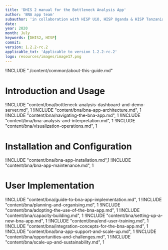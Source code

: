 ```yaml
---
title: 'DHIS 2 manual for the Bottleneck Analysis App'
author: 'BNA app team'
subauthor: 'in collaboration with HISP UiO, HISP Uganda & HISP Tanzania'
date:
year: 2020
month: July
keywords: [DHIS2, HISP]
commit:
version: 1.2.2-rc.2
applicable_txt: 'Applicable to version 1.2.2-rc.2'
logo: resources/images/image17.png
---
```


<!--DHIS2-SECTION-ID:index-->

!INCLUDE "./content/common/about-this-guide.md"

# Introduction and Usage

!INCLUDE "content/bna/bottleneck-analysis-dashboard-and-demo-server.md", 1
!INCLUDE "content/bna/bna-app-architecture.md", 1
!INCLUDE "content/bna/navigating-the-bna-app.md", 1
!INCLUDE "content/bna/bna-analysis-and-interpretation.md", 1
!INCLUDE "content/bna/visualization-operations.md", 1

# Installation and Configuration

!INCLUDE "content/bna/bna-app-installation.md",1
!INCLUDE "content/bna/bna-app-maintenance.md", 1

# User Implementation

!INCLUDE "content/bna/guide-to-bna-app-implementation.md", 1
!INCLUDE "content/bna/planning-and-organising.md", 1
!INCLUDE "content/bna/adopting-the-use-of-the-bna-app.md", 1
!INCLUDE "content/bna/capacity-building.md", 1
!INCLUDE "content/bna/setting-up-a-new-bna-app.md", 1
!INCLUDE "content/bna/end-user-training.md", 1
!INCLUDE "content/bna/integration-concepts-for-the-bna-app.md", 1
!INCLUDE "content/bna/bna-app-support-and-scale-up.md", 1
!INCLUDE "content/bna/opportunities-and-challenges.md", 1
!INCLUDE "content/bna/scale-up-and-sustainability.md", 1
